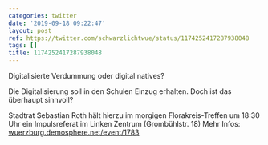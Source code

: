 ```yaml
---
categories: twitter
date: '2019-09-18 09:22:47'
layout: post
ref: https://twitter.com/schwarzlichtwue/status/1174252417287938048
tags: []
title: 1174252417287938048
---
```

Digitalisierte Verdummung oder digital natives?



Die Digitalisierung soll in den Schulen Einzug erhalten. Doch ist das überhaupt sinnvoll?



Stadtrat Sebastian Roth hält hierzu im morgigen Florakreis-Treffen um 18:30 Uhr ein Impulsreferat im Linken Zentrum (Grombühlstr. 18) 
Mehr Infos: [wuerzburg.demosphere.net/event/1783](https://wuerzburg.demosphere.net/event/1783) 